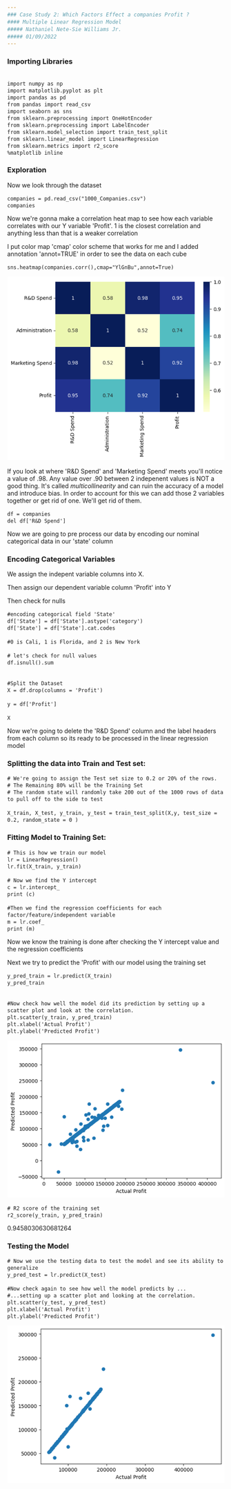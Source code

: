```yaml
---
### Case Study 2: Which Factors Effect a companies Profit ? 
#### Multiple Linear Regression Model
##### Nathaniel Nete-Sie Williams Jr.
##### 01/09/2022
---
```


### Importing Libraries 

```

import numpy as np
import matplotlib.pyplot as plt
import pandas as pd
from pandas import read_csv
import seaborn as sns
from sklearn.preprocessing import OneHotEncoder
from sklearn.preprocessing import LabelEncoder
from sklearn.model_selection import train_test_split
from sklearn.linear_model import LinearRegression
from sklearn.metrics import r2_score
%matplotlib inline
```
### Exploration

Now we look through the dataset 
```
companies = pd.read_csv("1000_Companies.csv")
companies
```
Now we're gonna make a correlation heat map to see how each variable correlates with our Y variable 'Profit'. 1 is the closest correlation and anything less than that is a weaker correlation 

I put color map 'cmap' color scheme that works for me and I added annotation 'annot=TRUE' in order to see the data on each cube 
```
sns.heatmap(companies.corr(),cmap="YlGnBu",annot=True)
```
![](https://github.com/netesie/Predicting-a-Companies-Profits-w-Linear-Regression-/blob/main/heatmap.png "Correlation Heatmap")


If you look at where 'R&D Spend' and 'Marketing Spend' meets you'll notice a value of .98. Any value over .90 between 2 indepenent values is NOT a good thing. It's called _multicollinearity_ and can ruin the accuracy of a model and introduce bias. In order to account for this we can add those 2 variables together or get rid of one. We'll get rid of them.

```
df = companies
del df['R&D Spend']
```

Now we are going to pre process our data by encoding our nominal categorical data in our 'state' column

### Encoding Categorical Variables

We assign the indepent variable columns into X. 

Then assign our dependent variable column 'Profit' into Y

Then check for nulls

```
#encoding categorical field 'State'
df['State'] = df['State'].astype('category')
df['State'] = df['State'].cat.codes

#0 is Cali, 1 is Florida, and 2 is New York

# let's check for null values
df.isnull().sum


#Split the Dataset 
X = df.drop(columns = 'Profit')

y = df['Profit']

X

```

Now we're going to delete the 'R&D Spend' column and the label headers from each column so its ready to be processed in the linear regression model

### Splitting the data into Train and Test set:

```
# We're going to assign the Test set size to 0.2 or 20% of the rows. 
# The Remaining 80% will be the Training Set
# The random state will randomly take 200 out of the 1000 rows of data to pull off to the side to test 

X_train, X_test, y_train, y_test = train_test_split(X,y, test_size = 0.2, random_state = 0 )
```
### Fitting Model to Training Set:

```
# This is how we train our model
lr = LinearRegression()
lr.fit(X_train, y_train)

# Now we find the Y intercept
c = lr.intercept_
print (c)

#Then we find the regression coefficients for each factor/feature/independent variable
m = lr.coef_
print (m)

```
Now we know the training is done after checking the Y intercept value and the regression coefficients 

Next we try to predict the 'Profit' with our model using the training set

```
y_pred_train = lr.predict(X_train)
y_pred_train


#Now check how well the model did its prediction by setting up a scatter plot and look at the correlation.
plt.scatter(y_train, y_pred_train)
plt.xlabel('Actual Profit')
plt.ylabel('Predicted Profit')
```
![](https://github.com/netesie/Predicting-a-Companies-Profits-w-Linear-Regression-/blob/main/model%20v%20train%20set.png " Model vs Train Set ")
```
# R2 score of the training set
r2_score(y_train, y_pred_train)
```
0.9458030630681264

### Testing the Model

```
# Now we use the testing data to test the model and see its ability to generalize
y_pred_test = lr.predict(X_test)

#Now check again to see how well the model predicts by ...
#...setting up a scatter plot and looking at the correlation.
plt.scatter(y_test, y_pred_test)
plt.xlabel('Actual Profit')   
plt.ylabel('Predicted Profit')
```

![](https://github.com/netesie/Predicting-a-Companies-Profits-w-Linear-Regression-/blob/main/model%20v%20test%20set.png " Model vs Test Set ")
